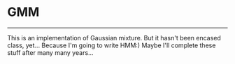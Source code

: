 # GMM
---
This is an implementation of Gaussian mixture.
But it hasn't been encased class, yet...
Because I'm going to write HMM:)
Maybe I'll complete these stuff after many many years...